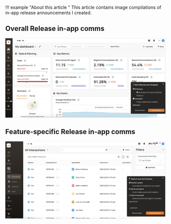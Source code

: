 !!! example "About this article "
    This article contains image compilations of in-app release announcements I created.

## Overall Release in-app comms
![In-app comms 1](../assets/in-app-comms-1.png)

## Feature-specific Release in-app comms
![In-app comms 2](../assets/in-app-comms-2.png)